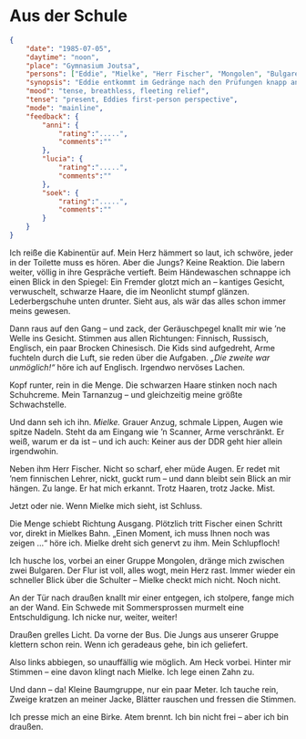 # Aus der Schule

```json
{
    "date": "1985-07-05",
    "daytime": "noon",
    "place": "Gymnasium Joutsa",
    "persons": ["Eddie", "Mielke", "Herr Fischer", "Mongolen", "Bulgaren", "Schwede", "DDR-Gruppe"],
    "synopsis": "Eddie entkommt im Gedränge nach den Prüfungen knapp an Mielke vorbei und flieht ins Freie.",
    "mood": "tense, breathless, fleeting relief",
    "tense": "present, Eddies first-person perspective",
    "mode": "mainline",
    "feedback": {
        "anni": {
            "rating":".....",
            "comments":""
        },
        "lucia": {
            "rating":".....",
            "comments":""
        },
        "soek": {
            "rating":".....",
            "comments":""
        }
    }
}
```

Ich reiße die Kabinentür auf. Mein Herz hämmert so laut, ich schwöre, jeder in
der Toilette muss es hören. Aber die Jungs? Keine Reaktion. Die labern weiter,
völlig in ihre Gespräche vertieft. Beim Händewaschen schnappe ich einen Blick in
den Spiegel: Ein Fremder glotzt mich an – kantiges Gesicht, verwuschelt,
schwarze Haare, die im Neonlicht stumpf glänzen. Lederbergschuhe unten drunter.
Sieht aus, als wär das alles schon immer meins gewesen.

Dann raus auf den Gang – und zack, der Geräuschpegel knallt mir wie ’ne Welle
ins Gesicht. Stimmen aus allen Richtungen: Finnisch, Russisch, Englisch, ein
paar Brocken Chinesisch. Die Kids sind aufgedreht, Arme fuchteln durch die Luft,
sie reden über die Aufgaben. *„Die zweite war unmöglich!“* höre ich auf
Englisch. Irgendwo nervöses Lachen.

Kopf runter, rein in die Menge. Die schwarzen Haare stinken noch nach
Schuhcreme. Mein Tarnanzug – und gleichzeitig meine größte Schwachstelle.

Und dann seh ich ihn. *Mielke.* Grauer Anzug, schmale Lippen, Augen wie spitze
Nadeln. Steht da am Eingang wie ’n Scanner, Arme verschränkt. Er weiß, warum er
da ist – und ich auch: Keiner aus der DDR geht hier allein irgendwohin.

Neben ihm Herr Fischer. Nicht so scharf, eher müde Augen. Er redet mit ’nem
finnischen Lehrer, nickt, guckt rum – und dann bleibt sein Blick an mir hängen.
Zu lange. Er hat mich erkannt. Trotz Haaren, trotz Jacke. Mist.

Jetzt oder nie. Wenn Mielke mich sieht, ist Schluss.

Die Menge schiebt Richtung Ausgang. Plötzlich tritt Fischer einen Schritt vor,
direkt in Mielkes Bahn. „Einen Moment, ich muss Ihnen noch was zeigen …“ höre
ich. Mielke dreht sich genervt zu ihm. Mein Schlupfloch!

Ich husche los, vorbei an einer Gruppe Mongolen, dränge mich zwischen zwei
Bulgaren. Der Flur ist voll, alles wogt, mein Herz rast. Immer wieder ein
schneller Blick über die Schulter – Mielke checkt mich nicht. Noch nicht.

An der Tür nach draußen knallt mir einer entgegen, ich stolpere, fange mich an
der Wand. Ein Schwede mit Sommersprossen murmelt eine Entschuldigung. Ich nicke
nur, weiter, weiter!

Draußen grelles Licht. Da vorne der Bus. Die Jungs aus unserer Gruppe klettern
schon rein. Wenn ich geradeaus gehe, bin ich geliefert.

Also links abbiegen, so unauffällig wie möglich. Am Heck vorbei. Hinter mir
Stimmen – eine davon klingt nach Mielke. Ich lege einen Zahn zu.

Und dann – da! Kleine Baumgruppe, nur ein paar Meter. Ich tauche rein, Zweige
kratzen an meiner Jacke, Blätter rauschen und fressen die Stimmen.

Ich presse mich an eine Birke. Atem brennt. Ich bin nicht frei – aber ich bin
draußen.
